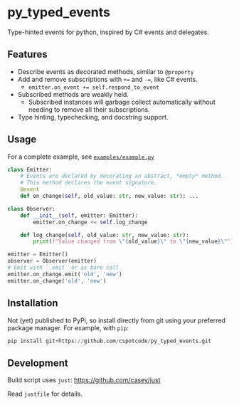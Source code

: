 # py_typed_events

Type-hinted events for python, inspired by C# events and delegates.

## Features

- Describe events as decorated methods, similar to `@property`
- Add and remove subscriptions with `+=` and `-=`, like C# events.
  - `emitter.on_event += self.respond_to_event`
- Subscribed methods are weakly held.
  - Subscribed instances will garbage collect automatically without needing to remove all their subscriptions.
- Type hinting, typechecking, and docstring support.
<!--
  - Hovering over an event will show the docstring.
  - Typechecker can remind you when your event subscription is incompatible.
  with the event.
-->

## Usage

For a complete example, see [`examples/example.py`](examples/example.py)

```python
class Emitter:
    # Events are declared by decorating an abstract, *empty* method.
    # This method declares the event signature.
    @event
    def on_change(self, old_value: str, new_value: str): ...

class Observer:
    def __init__(self, emitter: Emitter):
        emitter.on_change += self.log_change

    def log_change(self, old_value: str, new_value: str):
        print(f"Value changed from \"{old_value}\" to \"{new_value}\"")

emitter = Emitter()
observer = Observer(emitter)
# Emit with `.emit` or as bare call
emitter.on_change.emit('old', 'new')
emitter.on_change('old', 'new')
```

## Installation

Not (yet) published to PyPi, so install directly from git using your preferred
package manager.  For example, with `pip`:

```python
pip install git+https://github.com/cspotcode/py_typed_events.git
```

## Development

Build script uses `just`: https://github.com/casey/just

Read `justfile` for details.
